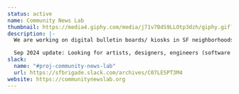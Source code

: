 ```yaml
---
status: active
name: Community News Lab
thumbnail: https://media4.giphy.com/media/j71v7BdS9LLOtp3dzh/giphy.gif?cid=7941fdc6brw5f6c1rvmujl2c4vizdlhfoj235kxdc0t1yhyw&ep=v1_gifs_search&rid=giphy.gif&ct=g
description: |-
  We are working on digital bulletin boards/ kiosks in SF neighborhoods to promote community news and information in public spaces. Check us out at [communitynewslab.org](https://communitynewslab.org) and follow us on Instagram [@communitynewslab](https://www.instagram.com/communitynewslab).

  Sep 2024 update: Looking for artists, designers, engineers (software and hardware), people who like to read local news, and anyone interested in neighborhoods.
slack:
  name: "#proj-community-news-lab"
  url: https://sfbrigade.slack.com/archives/C07LESPT3M4
website: https://communitynewslab.org
---
```

